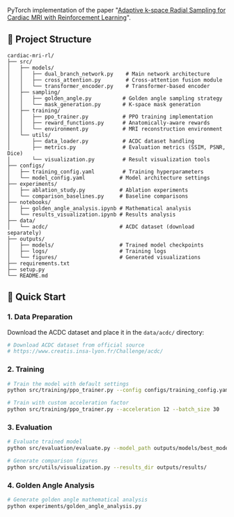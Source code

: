 PyTorch implementation of the paper "[Adaptive k-space Radial Sampling for Cardiac MRI with Reinforcement Learning](https://arxiv.org/submit/6683873/view)".

## 📁 Project Structure

```
cardiac-mri-rl/
├── src/
│   ├── models/
│   │   ├── dual_branch_network.py    # Main network architecture
│   │   ├── cross_attention.py        # Cross-attention fusion module
│   │   └── transformer_encoder.py    # Transformer-based encoder
│   ├── sampling/
│   │   ├── golden_angle.py          # Golden angle sampling strategy
│   │   └── mask_generation.py       # K-space mask generation
│   ├── training/
│   │   ├── ppo_trainer.py           # PPO training implementation
│   │   ├── reward_functions.py      # Anatomically-aware rewards
│   │   └── environment.py           # MRI reconstruction environment
│   └── utils/
│       ├── data_loader.py           # ACDC dataset handling
│       ├── metrics.py               # Evaluation metrics (SSIM, PSNR, Dice)
│       └── visualization.py         # Result visualization tools
├── configs/
│   ├── training_config.yaml         # Training hyperparameters
│   └── model_config.yaml           # Model architecture settings
├── experiments/
│   ├── ablation_study.py           # Ablation experiments
│   └── comparison_baselines.py     # Baseline comparisons
├── notebooks/
│   ├── golden_angle_analysis.ipynb # Mathematical analysis
│   └── results_visualization.ipynb # Results analysis
├── data/
│   └── acdc/                       # ACDC dataset (download separately)
├── outputs/
│   ├── models/                     # Trained model checkpoints
│   ├── logs/                       # Training logs
│   └── figures/                    # Generated visualizations
├── requirements.txt
├── setup.py
└── README.md
```

## 🚀 Quick Start

### 1. Data Preparation

Download the ACDC dataset and place it in the `data/acdc/` directory:

```bash
# Download ACDC dataset from official source
# https://www.creatis.insa-lyon.fr/Challenge/acdc/
```

### 2. Training

```bash
# Train the model with default settings
python src/training/ppo_trainer.py --config configs/training_config.yaml

# Train with custom acceleration factor
python src/training/ppo_trainer.py --acceleration 12 --batch_size 30
```

### 3. Evaluation

```bash
# Evaluate trained model
python src/evaluation/evaluate.py --model_path outputs/models/best_model.pth --test_data data/acdc/test/

# Generate comparison figures
python src/utils/visualization.py --results_dir outputs/results/
```

### 4. Golden Angle Analysis

```bash
# Generate golden angle mathematical analysis
python experiments/golden_angle_analysis.py
```
